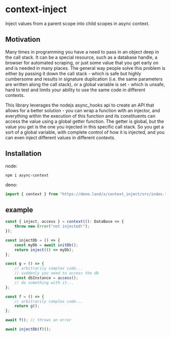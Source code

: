 # context-inject

Inject values from a parent scope into child scopes in async context.

## Motivation

Many times in programming you have a need to pass in an object deep in the call
stack. It can be a special resource, such as a database handle, a browser for
automated scraping, or just some value that you get early on and is needed in
many places. The general way people solve this problem is either by passing it
down the call stack - which is safe but highly cumbersome and results in
signature duplication (i.e. the same parameters are written along the call
stack), or a global variable is set - which is unsafe, hard to test and limits
your ability to use the same code in different contexts.

This library leverages the nodejs async_hooks api to create an API that allows
for a better solution - you can wrap a function with an injector, and everything
within the execution of this function and its constituents can access the value
using a global getter function. The getter is global, but the value you get is
the one you injected in this specific call stack. So you get a sort of a global
variable, with complete control of how it is injected, and you can even inject
different values in different contexts.

## Installation

node:

```
npm i async-context
```

deno:

```ts
import { context } from "https://deno.land/x/context_inject/src/index.ts";
```

## example

```ts
const { inject, access } = context((): DataBase => {
    throw new Error("not injected!");
});

const injectDb = () => {
    const myDb = await initDb();
    return inject(() => myDb);
};

const g = () => {
    // arbitrarily complex code...
    // suddenly you need to access the db
    const dbInstance = access();
    // do something with it...
};

const f = () => {
    // arbitrarily complex code...
    return g();
};

await f(); // throws an error

await injectDb(f)();
```
